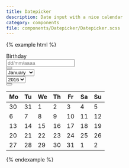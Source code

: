 ```yaml
---
title: Datepicker
description: Date input with a nice calendar
category: components
file: components/Datepicker/Datepicker.scss
---
```


{% example html %}

<div class="FormGroup FormGroup--floatingLabel">
  <label class="Label" for="birthday">Birthday</label>
  <div class="Datepicker is-open">
    <div class="InputGroup">
      <input type="mail" class="Datepicker-input Input InputGroup-input" placeholder="dd/mm/aaaa" id="birthday" />
      <span class="InputGroup-context">
        <span class="Icon Icon--calendar"></span>
      </span>
    </div>
    <div class="Calendar Datepicker-calendar">
      <nav class="Calendar-header">
        <div class="Calendar-header-nav Calendar-header-nav--prev">
          <button class="Button Button--default Calendar-header-navItem" type="button">
            <span class="Icon Icon--arrowLeft Icon--xs"></span>
          </button>
        </div>
        <div class="Calendar-header-nav Calendar-header-nav--month">
          <select class="Select Calendar-header-navItem">
            <option value="01">January</option>
            <option value="02">February</option>
            <option value="03">March</option>
            <option value="04">April</option>
            <option value="05">May</option>
          </select>
        </div>
        <div class="Calendar-header-nav Calendar-header-nav--year">
          <select class="Select Calendar-header-navItem">
              <option value="2016">2016</option>
              <option value="2015">2015</option>
          </select>
        </div>
        <div class="Calendar-header-nav Calendar-header-nav--next">
          <button class="Button Button--default Calendar-header-navItem" type="button">
            <span class="Icon Icon--arrowRight Icon--xs"></span>
          </button>
        </div>
      </nav>
      <table class="Calendar-table">
        <thead>
          <tr>
            <th class="Calendar-weekday">Mo</th>
            <th class="Calendar-weekday">Tu</th>
            <th class="Calendar-weekday">We</th>
            <th class="Calendar-weekday">Th</th>
            <th class="Calendar-weekday">Fr</th>
            <th class="Calendar-weekday">Sa</th>
            <th class="Calendar-weekday">Su</th>
          </tr>
        </thead>
        <tbody>
          <tr>
            <td class="Calendar-day is-disabled">30</td>
            <td class="Calendar-day is-disabled">31</td>
            <td class="Calendar-day">1</td>
            <td class="Calendar-day">2</td>
            <td class="Calendar-day">3</td>
            <td class="Calendar-day">4</td>
            <td class="Calendar-day">5</td>
          </tr>
          <tr>
            <td class="Calendar-day">6</td>
            <td class="Calendar-day">7</td>
            <td class="Calendar-day">8</td>
            <td class="Calendar-day">9</td>
            <td class="Calendar-day">10</td>
            <td class="Calendar-day">11</td>
            <td class="Calendar-day">12</td>
          </tr>
          <tr>
            <td class="Calendar-day">13</td>
            <td class="Calendar-day">14</td>
            <td class="Calendar-day">15</td>
            <td class="Calendar-day">16</td>
            <td class="Calendar-day is-selected">17</td>
            <td class="Calendar-day">18</td>
            <td class="Calendar-day">19</td>
          </tr>
          <tr>
            <td class="Calendar-day">20</td>
            <td class="Calendar-day">21</td>
            <td class="Calendar-day">22</td>
            <td class="Calendar-day">23</td>
            <td class="Calendar-day">24</td>
            <td class="Calendar-day">25</td>
            <td class="Calendar-day">26</td>
          </tr>
          <tr>
            <td class="Calendar-day">27</td>
            <td class="Calendar-day">28</td>
            <td class="Calendar-day">29</td>
            <td class="Calendar-day">30</td>
            <td class="Calendar-day is-current">31</td>
            <td class="Calendar-day is-disabled">1</td>
            <td class="Calendar-day is-disabled">2</td>
          </tr>
        </tbody>
      </table>
    </div>
  </div>
</div>

{% endexample %}

